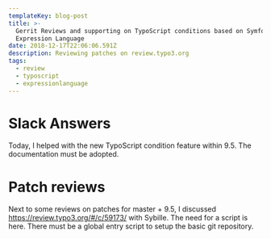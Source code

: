 ```yaml
---
templateKey: blog-post
title: >-
  Gerrit Reviews and supporting on TypoScript conditions based on Symfony
  Expression Language
date: 2018-12-17T22:06:06.591Z
description: Reviewing patches on review.typo3.org
tags:
  - review
  - typoscript
  - expressionlanguage
---
```

# Slack Answers

Today, I helped with the new TypoScript condition feature within 9.5. The documentation must be adopted.

# Patch reviews

Next to some reviews on patches for master + 9.5, I discussed https://review.typo3.org/#/c/59173/ with Sybille. The need for a script is here. There must be a global entry script to setup the basic git repository.
